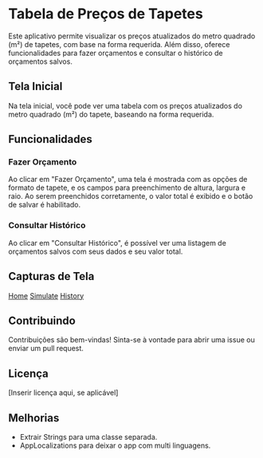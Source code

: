 # Tabela de Preços de Tapetes

Este aplicativo permite visualizar os preços atualizados do metro quadrado (m²) de tapetes, com base na forma requerida. Além disso, oferece funcionalidades para fazer orçamentos e consultar o histórico de orçamentos salvos.

## Tela Inicial

Na tela inicial, você pode ver uma tabela com os preços atualizados do metro quadrado (m²) do tapete, baseando na forma requerida.

## Funcionalidades

### Fazer Orçamento

Ao clicar em "Fazer Orçamento", uma tela é mostrada com as opções de formato de tapete, e os campos para preenchimento de altura, largura e raio. Ao serem preenchidos corretamente, o valor total é exibido e o botão de salvar é habilitado.

### Consultar Histórico

Ao clicar em "Consultar Histórico", é possível ver uma listagem de orçamentos salvos com seus dados e seu valor total.

## Capturas de Tela

[Home](https://github.com/luangs7/AladdinCarpet/blob/main/screenshots/home.png?raw=true)
[Simulate](https://github.com/luangs7/AladdinCarpet/blob/main/screenshots/simulate.png?raw=true)
[History](https://github.com/luangs7/AladdinCarpet/blob/main/screenshots/history.png?raw=true)

## Contribuindo

Contribuições são bem-vindas! Sinta-se à vontade para abrir uma issue ou enviar um pull request.

## Licença

[Inserir licença aqui, se aplicável]

## Melhorias
-   Extrair Strings para uma classe separada.
-   AppLocalizations para deixar o app com multi linguagens.
